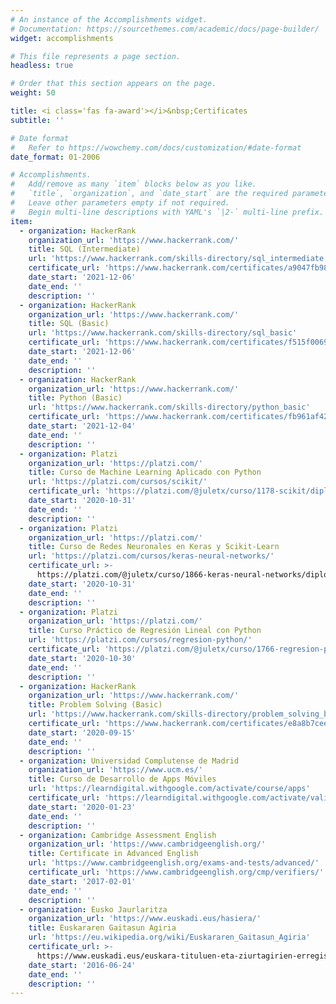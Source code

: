 ```yaml
---
# An instance of the Accomplishments widget.
# Documentation: https://sourcethemes.com/academic/docs/page-builder/
widget: accomplishments

# This file represents a page section.
headless: true

# Order that this section appears on the page.
weight: 50

title: <i class='fas fa-award'></i>&nbsp;Certificates
subtitle: ''

# Date format
#   Refer to https://wowchemy.com/docs/customization/#date-format
date_format: 01-2006

# Accomplishments.
#   Add/remove as many `item` blocks below as you like.
#   `title`, `organization`, and `date_start` are the required parameters.
#   Leave other parameters empty if not required.
#   Begin multi-line descriptions with YAML's `|2-` multi-line prefix.
item:
  - organization: HackerRank
    organization_url: 'https://www.hackerrank.com/'
    title: SQL (Intermediate)
    url: 'https://www.hackerrank.com/skills-directory/sql_intermediate'
    certificate_url: 'https://www.hackerrank.com/certificates/a9047fb98f72'
    date_start: '2021-12-06'
    date_end: ''
    description: ''
  - organization: HackerRank
    organization_url: 'https://www.hackerrank.com/'
    title: SQL (Basic)
    url: 'https://www.hackerrank.com/skills-directory/sql_basic'
    certificate_url: 'https://www.hackerrank.com/certificates/f515f0069b67'
    date_start: '2021-12-06'
    date_end: ''
    description: ''
  - organization: HackerRank
    organization_url: 'https://www.hackerrank.com/'
    title: Python (Basic)
    url: 'https://www.hackerrank.com/skills-directory/python_basic'
    certificate_url: 'https://www.hackerrank.com/certificates/fb961af42a74'
    date_start: '2021-12-04'
    date_end: ''
    description: ''
  - organization: Platzi
    organization_url: 'https://platzi.com/'
    title: Curso de Machine Learning Aplicado con Python
    url: 'https://platzi.com/cursos/scikit/'
    certificate_url: 'https://platzi.com/@juletx/curso/1178-scikit/diploma/detalle/'
    date_start: '2020-10-31'
    date_end: ''
    description: ''
  - organization: Platzi
    organization_url: 'https://platzi.com/'
    title: Curso de Redes Neuronales en Keras y Scikit-Learn
    url: 'https://platzi.com/cursos/keras-neural-networks/'
    certificate_url: >-
      https://platzi.com/@juletx/curso/1866-keras-neural-networks/diploma/detalle/
    date_start: '2020-10-31'
    date_end: ''
    description: ''
  - organization: Platzi
    organization_url: 'https://platzi.com/'
    title: Curso Práctico de Regresión Lineal con Python
    url: 'https://platzi.com/cursos/regresion-python/'
    certificate_url: 'https://platzi.com/@juletx/curso/1766-regresion-python/diploma/detalle/'
    date_start: '2020-10-30'
    date_end: ''
    description: ''
  - organization: HackerRank
    organization_url: 'https://www.hackerrank.com/'
    title: Problem Solving (Basic)
    url: 'https://www.hackerrank.com/skills-directory/problem_solving_basic'
    certificate_url: 'https://www.hackerrank.com/certificates/e8a8b7cee492'
    date_start: '2020-09-15'
    date_end: ''
    description: ''
  - organization: Universidad Complutense de Madrid
    organization_url: 'https://www.ucm.es/'
    title: Curso de Desarrollo de Apps Móviles
    url: 'https://learndigital.withgoogle.com/activate/course/apps'
    certificate_url: 'https://learndigital.withgoogle.com/activate/validate-certificate-code'
    date_start: '2020-01-23'
    date_end: ''
    description: ''
  - organization: Cambridge Assessment English
    organization_url: 'https://www.cambridgeenglish.org/'
    title: Certificate in Advanced English
    url: 'https://www.cambridgeenglish.org/exams-and-tests/advanced/'
    certificate_url: 'https://www.cambridgeenglish.org/cmp/verifiers/'
    date_start: '2017-02-01'
    date_end: ''
    description: ''
  - organization: Eusko Jaurlaritza
    organization_url: 'https://www.euskadi.eus/hasiera/'
    title: Euskararen Gaitasun Agiria
    url: 'https://eu.wikipedia.org/wiki/Euskararen_Gaitasun_Agiria'
    certificate_url: >-
      https://www.euskadi.eus/euskara-tituluen-eta-ziurtagirien-erregistro-bateratua/web01-a2etzeb/eu/
    date_start: '2016-06-24'
    date_end: ''
    description: ''
---
```

